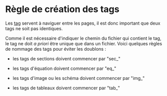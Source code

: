 # Règle de création des tags

Les [tag](../markdown/markdown-syntaxe.md#sec_tag) servent à naviguer entre les pages, il est donc important que deux tags ne soit pas identiques. 

Comme il est nécessaire d'indiquer le chemin du fichier qui contient le tag, le tag ne doit *a priori* être unique que dans un fichier. 
Voici quelques règles de nommage des tags pour éviter les doublons : 

- les tags de sections doivent commencer par "sec_"

- les tags d'équation doivent commencer par "eq_"

- les tags d'image ou les schéma doivent commencer par "img_"

- les tags de tableaux doivent commencer par "tab_"


